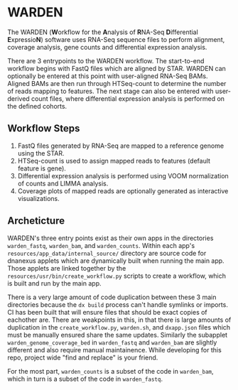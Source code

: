 # WARDEN

The WARDEN (**W**orkflow for the **A**nalysis of **R**NA-Seq **D**ifferential **E**xpressio**N**) software uses RNA-Seq sequence files to perform alignment, coverage analysis, gene counts and differential expression analysis.

There are 3 entrypoints to the WARDEN workflow. The start-to-end workflow begins with FastQ files which are aligned by STAR. WARDEN can optionally be entered at this point with user-aligned RNA-Seq BAMs. Aligned BAMs are then run through HTSeq-count to determine the number of reads mapping to features. The next stage can also be entered with user-derived count files, where differential expression analysis is performed on the defined cohorts.

## Workflow Steps

1. FastQ files generated by RNA-Seq are mapped to a reference genome using the STAR.
2. HTSeq-count is used to assign mapped reads to features (default feature is gene).
3. Differential expression analysis is performed using VOOM normalization of counts and
LIMMA analysis.
4. Coverage plots of mapped reads are optionally generated as interactive visualizations.

## Archeticture

WARDEN's three entry points exist as their own apps in the directories `warden_fastq`, `warden_bam`, and `warden_counts`. Within each app's `resources/app_data/internal_source/` directory are source code for dnanexus applets which are dynamically built when running the main app. Those applets are linked together by the `resources/usr/bin/create_workflow.py` scripts to create a workflow, which is built and run by the main app.

There is a very large amount of code duplication between these 3 main directories because the `dx build` process can't handle symlinks or imports. CI has been built that will ensure files that should be exact copies of eachother are. There are weakpoints in this, in that there is large amounts of duplication in the `create_workflow.py`, `warden.sh`, and `dxapp.json` files which must be manually ensured share the same updates. Similarly the subapplet `warden_genome_coverage_bed` in `warden_fastq` and `warden_bam` are slightly different and also require manual maintainence. While developing for this repo, project wide "find and replace" is your friend.

For the most part, `warden_counts` is a subset of the code in `warden_bam`, which in turn is a subset of the code in `warden_fastq`.
